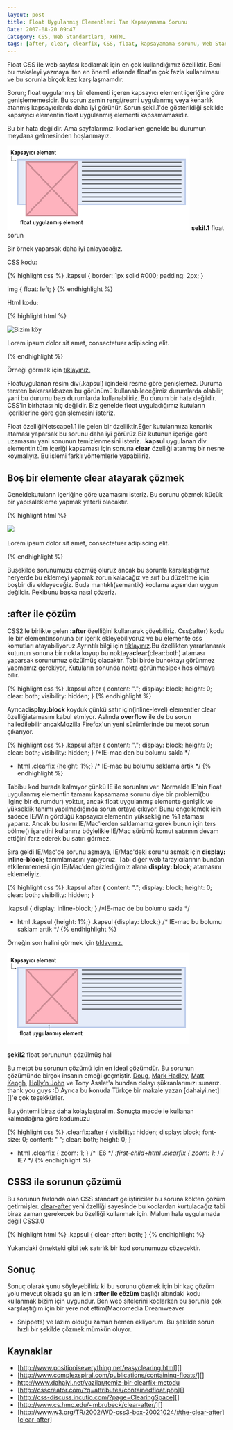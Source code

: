 ```yaml
---
layout: post
title: Float Uygulanmış Elementleri Tam Kapsayamama Sorunu
Date: 2007-08-20 09:47
Category: CSS, Web Standartları, XHTML
tags: [after, clear, clearfix, CSS, float, kapsayamama-sorunu, Web Standartları, XHTML]
---
```


Float CSS ile web sayfası kodlamak için en çok kullandığımız özelliktir.
Beni bu makaleyi yazmaya iten en önemli etkende float'ın çok fazla
kullanılması ve bu sorunla birçok kez karşılaşmamdır.

Sorun; float uygulanmış bir elementi içeren kapsayıcı element içeriğine
göre genişlememesidir. Bu sorun zemin rengi/resmi uygulanmış veya
kenarlık atanmış kapsayıcılarda daha iyi görünür. Sorun şekil.1'de
gösterildiği şekilde kapsayıcı elementin float uygulanmış elementi
kapsamamasıdır.

Bu bir hata değildir. Ama sayfalarımızı kodlarken genelde bu durumun
meydana gelmesinden hoşlanmayız.

![float sorunu][]
**şekil.1** float sorun

Bir örnek yaparsak daha iyi anlayacağız.

CSS kodu:

{% highlight css %}
.kapsul {
	border: 1px solid #000;
	padding: 2px;
}

img {
	float: left;
}
{% endhighlight %}

Html kodu:

{% highlight html %}
<div class="kapsul">
	<img src="koy_01.jpg" alt="Bizim köy" weight="250" height="160" />
	<p>Lorem ipsum dolor sit amet, consectetuer adipiscing elit. </p>
</div>
{% endhighlight %}

Örneği görmek için [tıklayınız.][]

Floatuygulanan resim div(.kapsul) içindeki resme göre genişlemez. Duruma
tersten bakarsakbazen bu görünümü kullanabileceğimiz durumlarda
olabilir, yani bu durumu bazı durumlarda kullanabiliriz. Bu durum bir
hata değildir. CSS'in birhatası hiç değildir. Biz genelde float
uyguladığımız kutuların içeriklerine göre genişlemesini isteriz.

Float özelliğiNetscape1.1 ile gelen bir özelliktir.Eğer kutularımıza
kenarlık ataması yaparsak bu sorunu daha iyi görürüz.Biz kutunun içeriğe
göre uzamasını yani sonunun temizlenmesini isteriz. **.kapsul**
uygulanan div elementin tüm içeriği kapsaması için sonuna **clear**
özelliği atanmış bir nesne koymalıyız. Bu işlemi farklı yöntemlerle
yapabiliriz.

## Boş bir elemente clear atayarak çözmek

Geneldekutuların içeriğine göre uzamasını isteriz. Bu sorunu çözmek
küçük bir yapısalekleme yapmak yeterli olacaktır.

{% highlight html %}
<div class="kapsul">
	<img src="resim.png">
	<p>Lorem ipsum dolor sit amet, consectetuer adipiscing elit. </p>
	<div style="clear:both;"></div>
</div>
{% endhighlight %}

Buşekilde sorunumuzu çözmüş oluruz ancak bu sorunla
karşılaştığımız heryerde bu eklemeyi yapmak zorun kalacağız ve sırf bu
düzeltme için boşbir div ekleyeceğiz. Buda mantıklı(semantik) kodlama
açısından uygun değildir. Pekibunu başka nasıl çözeriz.

## :after ile çözüm

CSS2ile birlikte gelen **:after** özelliğini kullanarak çözebiliriz.
Css(:after) kodu ile bir elementinsonuna bir içerik ekleyebiliyoruz ve
bu elemente css komutları atayabiliyoruz.Ayrıntılı bilgi için
[tıklayınız][].Bu özellikten yararlanarak kutunun sonuna bir nokta koyup
bu noktaya**clear**(clear:both) ataması yaparsak sorunumuz çözülmüş
olacaktır. Tabi birde bunoktayı görünmez yapmamız gerekiyor, Kutuların
sonunda nokta görünmesipek hoş olmaya bilir.

{% highlight css %}
.kapsul:after {
	content: ".";
	display: block;
	height: 0;
	clear: both;
	visibility: hidden;
}
{% endhighlight %}

Ayrıca**display:block** koyduk çünkü satır için(inline-level) elementler
clear özelliğiatamasını kabul etmiyor. Aslında **overflow** ile de bu
sorun halledilebilir ancakMozilla Firefox'un yeni sürümlerinde bu metot
sorun çıkarıyor.

{% highlight css %}
.kapsul:after {
	content: ".";
	display: block;
	height: 0;
	clear: both;
	visibility: hidden;
}
/*IE-mac den bu bolumu sakla */
* html .clearfix {height: 1%;}
/* IE-mac bu bolumu saklama artik */
{% endhighlight %}

Tabibu kod burada kalmıyor çünkü IE ile sorunları var. Normalde IE'nin
float uygulanmış elementin tamamı kapsamama sorunu diye bir problemi(bu
ilginç bir durumdur) yoktur, ancak float uygulanmış elemente genişlik ve
yükseklik tanımı yapılmadığında sorun ortaya çıkıyor. Bunu engellemek
için sadece IE/Win gördüğü kapsayıcı elementin yüksekliğine %1 ataması
yaparız. Ancak bu kısımı IE/Mac'lerden saklamamız gerek bunun için ters
bölme() işaretini kullanırız böylelikle IE/Mac sürümü komut satırının
devam ettiğini farz ederek bu satırı görmez.

Sıra geldi IE/Mac'de sorunu aşmaya, IE/Mac'deki sorunu aşmak için
**display: inline-block;** tanımlamasını yapıyoruz. Tabi diğer web
tarayıcılarının bundan etkilenmemesi için IE/Mac'den gizlediğimiz alana
**display: block;** atamasını eklemeliyiz.

{% highlight css %}
.kapsul:after {
	content: ".";
	display: block;
	height: 0;
	clear: both;
	visibility: hidden;
}

.kapsul {
	display: inline-block;
}
/*IE-mac de bu bolumu sakla  */
* html .kapsul {height: 1%;}
.kapsul {display: block;}
/* IE-mac bu bolumu saklam artik */
{% endhighlight %}

Örneğin son halini görmek için [tıklayınız.][1]

![float çözümü][]

**şekil2** float sorununun çözülmüş hali

Bu metot bu sorunun çözümü için en ideal çözümdür. Bu sorunun çözümünde
birçok insanın emeği geçmiştir. [Doug][], [Mark Hadley][], [Matt Keogh][], [Holly’n John][] ve Tony Asslet'a bundan dolayı
şükranlarımızı sunarız. thank you guys :D Ayrıca bu konuda Türkçe bir
makale yazan [dahaiyi.net][]'e çok teşekkürler.

Bu yöntemi biraz daha kolaylaştıralım. Sonuçta macde ie kullanan
kalmadağına göre kodumuzu

{% highlight css %}
.clearfix:after {
	visibility: hidden;
	display: block;
	font-size: 0;
	content: " ";
	clear: both;
	height: 0;
}

* html .clearfix {
	zoom: 1;
}
/* IE6 */
*:first-child+html .clearfix { zoom: 1; }
/* IE7 */
{% endhighlight %}

## CSS3 ile sorunun çözümü

Bu sorunun farkında olan CSS standart geliştiriciler bu soruna kökten
çözüm getirmişler. [clear-after][] yeni özelliği sayesinde bu kodlardan
kurtulacağız tabi biraz zaman gerekecek bu özelliği kullanmak için.
Malum hala uygulamada değil CSS3.0

{% highlight html %}
.kapsul { clear-after: both; }
{% endhighlight %}

Yukarıdaki örnekteki gibi tek satırlık bir kod sorunumuzu çözecektir.

## Sonuç

Sonuç olarak şunu söyleyebiliriz ki bu sorunu çözmek için bir kaç çözüm
yolu mevcut olsada şu an için **:after ile çözüm** başlığı altındaki
kodu kullanmak bizim için uygundur. Ben web sitelerini kodlarken bu
sorunla çok karşılaştığım için bir yere not ettim(Macromedia Dreamweaver
- Snippets) ve lazım olduğu zaman hemen ekliyorum. Bu şekilde sorun
hızlı bir şekilde çözmek mümkün oluyor.

## Kaynaklar

 - [http://www.positioniseverything.net/easyclearing.html][]
 - [http://www.complexspiral.com/publications/containing-floats/][]
 - http://www.dahaiyi.net/yazilar/temiz-bir-clearfix-metodu
 - [http://csscreator.com/?q=attributes/containedfloat.php][]
 - [http://css-discuss.incutio.com/?page=ClearingSpace][]
 - [http://www.cs.hmc.edu/~mbrubeck/clear-after/][]
 - [http://www.w3.org/TR/2002/WD-css3-box-20021024/#the-clear-after][clear-after]

  [float sorunu]: /images/clearfix_sorun.gif
  [tıklayınız.]: /dokumanlar/float_sorunu.html
  [tıklayınız]: http://fatihhayrioglu.com/?p=86
  [1]: /dokumanlar/float_cozumu.html
  [float çözümü]: /images/clearfix_cozum.gif
  [Doug]: http://dougsdvds.info/ "Doug"
  [Mark Hadley]: http://www.nolocation.com/ "Mark Hadley"
  [Matt Keogh]: http://www.loungepenguin.co.uk/indexno.htm "Matt Keogh"
  [Holly’n John]: http://www.positioniseverything.net/design/
  [clear-after]: http://www.w3.org/TR/2002/WD-css3-box-20021024/#the-clear-after
  [http://www.positioniseverything.net/easyclearing.html]: http://www.positioniseverything.net/easyclearing.html
  [http://www.complexspiral.com/publications/containing-floats/]: http://www.complexspiral.com/publications/containing-floats/
  [http://csscreator.com/?q=attributes/containedfloat.php]: http://csscreator.com/?q=attributes/containedfloat.php
  [http://css-discuss.incutio.com/?page=ClearingSpace]: http://css-discuss.incutio.com/?page=ClearingSpace
  [http://www.cs.hmc.edu/~mbrubeck/clear-after/]: http://www.cs.hmc.edu/~mbrubeck/clear-after/
